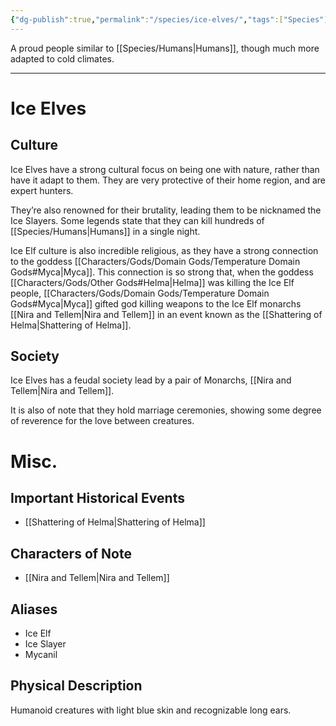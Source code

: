 ```yaml
---
{"dg-publish":true,"permalink":"/species/ice-elves/","tags":["Species"]}
---
```


A proud people similar to [[Species/Humans\|Humans]], though much more adapted to cold climates.

- - -
# Ice Elves

## Culture
Ice Elves have a strong cultural focus on being one with nature, rather than have it adapt to them. They are very protective of their home region, and are expert hunters.

They’re also renowned for their brutality, leading them to be nicknamed the Ice Slayers. Some legends state that they can kill hundreds of [[Species/Humans\|Humans]] in a single night.

Ice Elf culture is also incredible religious, as they have a strong connection to the goddess [[Characters/Gods/Domain Gods/Temperature Domain Gods#Myca\|Myca]]. This connection is so strong that, when the goddess [[Characters/Gods/Other Gods#Helma\|Helma]] was killing the Ice Elf people, [[Characters/Gods/Domain Gods/Temperature Domain Gods#Myca\|Myca]] gifted god killing weapons to the Ice Elf monarchs [[Nira and Tellem\|Nira and Tellem]] in an event known as the [[Shattering of Helma\|Shattering of Helma]].

## Society
Ice Elves has a feudal society lead by a pair of Monarchs, [[Nira and Tellem\|Nira and Tellem]]. 

It is also of note that they hold marriage ceremonies, showing some degree of reverence for the love between creatures. 

# Misc.

## Important Historical Events
- [[Shattering of Helma\|Shattering of Helma]]

## Characters of Note
- [[Nira and Tellem\|Nira and Tellem]]

## Aliases
- Ice Elf
- Ice Slayer
- Mycanil

## Physical Description
Humanoid creatures with light blue skin and recognizable long ears. 
